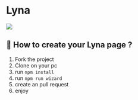 # Lyna

<a href="https://tai-studio.ml">
    <img src="https://api.netlify.com/api/v1/badges/d5847749-1cda-4d52-9efa-110b78b5515d/deploy-status" />
</a>

## 📝 How to create your Lyna page ?

1. Fork the project
2. Clone on your pc
3. run `npm install`
4. run `npm run wizard`
5. create an pull request
6. enjoy